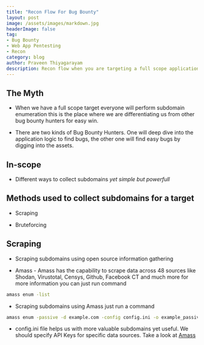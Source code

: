 ```yaml
---
title: "Recon Flow For Bug Bounty"
layout: post
image: /assets/images/markdown.jpg
headerImage: false
tag:
- Bug Bounty
- Web App Pentesting
- Recon
category: blog
author: Praveen Thiyagarayam
description: Recon flow when you are targeting a full scope application
---
```


## The Myth

* When we have a full scope target everyone will perform subdomain enumeration this is the place where we are differentiating us from other bug bounty hunters for easy win.

* There are two kinds of Bug Bounty Hunters. One will deep dive into the application logic to find bugs, the other one will find easy bugs by digging into the assets.

## In-scope

* Different ways to collect subdomains *yet simple but powerfull*

## Methods used to collect subdomains for a target

* Scraping

* Bruteforcing

## Scraping

* Scraping subdomains using open source information gathering

* Amass - Amass has the capability to scrape data across 48 sources like Shodan, Virustotal, Censys, Github, Facebook CT and much more for more information you can just run command 
```bash
amass enum -list
```

* Scraping subdomains using Amass just run a command 

```bash
amass enum -passive -d example.com -config config.ini -o example_passive.txt
```

* config.ini file helps us with more valuable subdomains yet useful. We should specify API Keys for specific data sources. Take a look at [Amass](https://github.com/OWASP/Amass/blob/master/examples/config.ini) 




